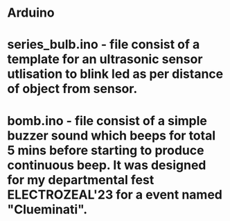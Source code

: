 # Arduino
# series_bulb.ino - file consist of a template for an ultrasonic sensor utlisation to blink led as per distance of object from sensor.

# bomb.ino - file consist of a simple buzzer sound which beeps for total 5 mins before starting to produce continuous beep. It was designed for my departmental fest ELECTROZEAL'23 for  a event named "Clueminati".
